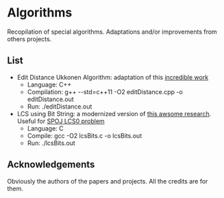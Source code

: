 # Algorithms
Recopilation of special algorithms. Adaptations and/or improvements from others projects.

## List
* Edit Distance Ukkonen Algorithm: adaptation of this [incredible work](https://github.com/sunesimonsen/ukkonen)
  - Language: C++
  - Compilation: g++ --std=c++11 -O2 editDistance.cpp -o editDistance.out
  - Run: ./editDistance.out
* LCS using Bit String: a modernized version of [this awsome research](http://users.monash.edu/~lloyd/tildeStrings/Alignment/86.IPL.html). Useful for [SPOJ LCS0 problem](http://www.spoj.com/problems/LCS0/)
  - Language: C
  - Compile: gcc -O2 lcsBits.c -o lcsBits.out
  - Run: ./lcsBits.out

## Acknowledgements

Obviously the authors of the papers and projects. All the credits are for them.
